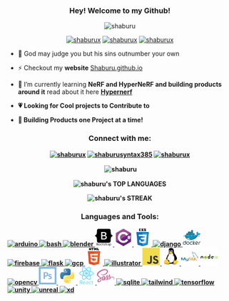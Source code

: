 <h3 align="center">Hey! Welcome to my Github!</h3>

<p align="center"> <img src="https://komarev.com/ghpvc/?username=shaburu&label=Profile%20views&color=e6bbf2&style=for-the-badge" alt="shaburu" /> </p>

<p align="center"> <a href="https://twitter.com/shaburux" target="blank"><img src="https://img.shields.io/twitter/follow/shaburux?logo=twitter&style=for-the-badge" alt="shaburux" /></a>
<a href="https://news.ycombinator.com/user?id=shaburu" target="blank"><img src="https://img.shields.io/hackernews/user-karma/shaburu?color=orange&logo=HACKERNEWS&style=for-the-badge" alt="shaburux" /></a> 
<a href="https://www.reddit.com/user/shaburushaburu" target="blank"><img src="https://img.shields.io/reddit/user-karma/combined/SHABURUSHABURU?color=red&logo=REDDIT&style=for-the-badge" alt="shaburux" /></a> </p>


- 👹 God may judge you but his sins outnumber your own

- ⚡ Checkout my **website** <a href="https://shaburu.github.io/">Shaburu.github.io</a>

- 🌱 I’m currently learning **NeRF and HyperNeRF and building products around it** read about it here <a href="https://hypernerf.github.io/" target="blank"> <b> Hypernerf <b> </a> </p>

- 💗 Looking for Cool projects to Contribute to
- 💸 Building **Products** one Project at a time!

 
<h3 align="center">Connect with me:</h3>
<p align="center">
<a href="https://twitter.com/shaburux" target="blank"><img align="center" src="https://raw.githubusercontent.com/rahuldkjain/github-profile-readme-generator/master/src/images/icons/Social/twitter.svg" alt="shaburux" height="30" width="40" /></a>
<a href="https://www.youtube.com/c/shaburusyntax385" target="blank"><img align="center" src="https://raw.githubusercontent.com/rahuldkjain/github-profile-readme-generator/master/src/images/icons/Social/youtube.svg" alt="shaburusyntax385" height="30" width="40" /></a>
<a href="https://instagram.com/shaburux" target="blank"><img align="center" src="https://raw.githubusercontent.com/rahuldkjain/github-profile-readme-generator/master/src/images/icons/Social/instagram.svg" alt="shaburux" height="30" width="40" /></a>
</p>

<p align="center">&nbsp;<img align="center" src="https://github-readme-stats.vercel.app/api?username=shaburu&show_icons=true&locale=en&theme=transparent&hide_border=true&text_color=a4b1cd&title_color=FF3E3EFF" alt="shaburu" /></p>
  
<p align="center"> <img align="center" src="https://github-readme-stats.vercel.app/api/top-langs?username=shaburu&show_icons=true&locale=en&layout=compact&theme=transparent&hide_border=true&text_color=a4b1cd&title_color=FF3E3EFF&show_icons=true" alt="shaburu's TOP LANGUAGES" /></p>

<p align="center"><img align="center" src="https://github-readme-streak-stats.herokuapp.com?user=Shaburu&theme=dark&background=90%2C202E45%2C141D2B&fire=FF3E3E&ring=FF3E3E&sideNums=FF3E3E&currStreakLabel=FF3E3E&currStreakNum=FF3E3E&border=141D2B&stroke=141D2B&dates=0086FF&sideLabels=EB5454" alt="shaburu's STREAK" /></p>


  

<h3 align="center">Languages and Tools:</h3>
<p align="left"> <a href="https://www.arduino.cc/" target="_blank" rel="noreferrer"> <img src="https://cdn.worldvectorlogo.com/logos/arduino-1.svg" alt="arduino" width="40" height="40"/> </a> <a href="https://www.gnu.org/software/bash/" target="_blank" rel="noreferrer"> <img src="https://www.vectorlogo.zone/logos/gnu_bash/gnu_bash-icon.svg" alt="bash" width="40" height="40"/> </a> <a href="https://www.blender.org/" target="_blank" rel="noreferrer"> <img src="https://download.blender.org/branding/community/blender_community_badge_white.svg" alt="blender" width="40" height="40"/> </a> <a href="https://getbootstrap.com" target="_blank" rel="noreferrer"> <img src="https://raw.githubusercontent.com/devicons/devicon/master/icons/bootstrap/bootstrap-plain-wordmark.svg" alt="bootstrap" width="40" height="40"/> </a> <a href="https://www.w3schools.com/cs/" target="_blank" rel="noreferrer"> <img src="https://raw.githubusercontent.com/devicons/devicon/master/icons/csharp/csharp-original.svg" alt="csharp" width="40" height="40"/> </a> <a href="https://www.w3schools.com/css/" target="_blank" rel="noreferrer"> <img src="https://raw.githubusercontent.com/devicons/devicon/master/icons/css3/css3-original-wordmark.svg" alt="css3" width="40" height="40"/> </a> <a href="https://www.djangoproject.com/" target="_blank" rel="noreferrer"> <img src="https://cdn.worldvectorlogo.com/logos/django.svg" alt="django" width="40" height="40"/> </a> <a href="https://www.docker.com/" target="_blank" rel="noreferrer"> <img src="https://raw.githubusercontent.com/devicons/devicon/master/icons/docker/docker-original-wordmark.svg" alt="docker" width="40" height="40"/> </a> <a href="https://firebase.google.com/" target="_blank" rel="noreferrer"> <img src="https://www.vectorlogo.zone/logos/firebase/firebase-icon.svg" alt="firebase" width="40" height="40"/> </a> <a href="https://flask.palletsprojects.com/" target="_blank" rel="noreferrer"> <img src="https://www.vectorlogo.zone/logos/pocoo_flask/pocoo_flask-icon.svg" alt="flask" width="40" height="40"/> </a> <a href="https://cloud.google.com" target="_blank" rel="noreferrer"> <img src="https://www.vectorlogo.zone/logos/google_cloud/google_cloud-icon.svg" alt="gcp" width="40" height="40"/> </a> <a href="https://www.w3.org/html/" target="_blank" rel="noreferrer"> <img src="https://raw.githubusercontent.com/devicons/devicon/master/icons/html5/html5-original-wordmark.svg" alt="html5" width="40" height="40"/> </a> <a href="https://www.adobe.com/in/products/illustrator.html" target="_blank" rel="noreferrer"> <img src="https://www.vectorlogo.zone/logos/adobe_illustrator/adobe_illustrator-icon.svg" alt="illustrator" width="40" height="40"/> </a> <a href="https://developer.mozilla.org/en-US/docs/Web/JavaScript" target="_blank" rel="noreferrer"> <img src="https://raw.githubusercontent.com/devicons/devicon/master/icons/javascript/javascript-original.svg" alt="javascript" width="40" height="40"/> </a> <a href="https://www.linux.org/" target="_blank" rel="noreferrer"> <img src="https://raw.githubusercontent.com/devicons/devicon/master/icons/linux/linux-original.svg" alt="linux" width="40" height="40"/> </a> <a href="https://www.mysql.com/" target="_blank" rel="noreferrer"> <img src="https://raw.githubusercontent.com/devicons/devicon/master/icons/mysql/mysql-original-wordmark.svg" alt="mysql" width="40" height="40"/> </a> <a href="https://nodejs.org" target="_blank" rel="noreferrer"> <img src="https://raw.githubusercontent.com/devicons/devicon/master/icons/nodejs/nodejs-original-wordmark.svg" alt="nodejs" width="40" height="40"/> </a> <a href="https://opencv.org/" target="_blank" rel="noreferrer"> <img src="https://www.vectorlogo.zone/logos/opencv/opencv-icon.svg" alt="opencv" width="40" height="40"/> </a> <a href="https://www.photoshop.com/en" target="_blank" rel="noreferrer"> <img src="https://raw.githubusercontent.com/devicons/devicon/master/icons/photoshop/photoshop-line.svg" alt="photoshop" width="40" height="40"/> </a> <a href="https://www.python.org" target="_blank" rel="noreferrer"> <img src="https://raw.githubusercontent.com/devicons/devicon/master/icons/python/python-original.svg" alt="python" width="40" height="40"/> </a> <a href="https://reactjs.org/" target="_blank" rel="noreferrer"> <img src="https://raw.githubusercontent.com/devicons/devicon/master/icons/react/react-original-wordmark.svg" alt="react" width="40" height="40"/> </a> <a href="https://sass-lang.com" target="_blank" rel="noreferrer"> <img src="https://raw.githubusercontent.com/devicons/devicon/master/icons/sass/sass-original.svg" alt="sass" width="40" height="40"/> </a> <a href="https://www.sqlite.org/" target="_blank" rel="noreferrer"> <img src="https://www.vectorlogo.zone/logos/sqlite/sqlite-icon.svg" alt="sqlite" width="40" height="40"/> </a> <a href="https://tailwindcss.com/" target="_blank" rel="noreferrer"> <img src="https://www.vectorlogo.zone/logos/tailwindcss/tailwindcss-icon.svg" alt="tailwind" width="40" height="40"/> </a> <a href="https://www.tensorflow.org" target="_blank" rel="noreferrer"> <img src="https://www.vectorlogo.zone/logos/tensorflow/tensorflow-icon.svg" alt="tensorflow" width="40" height="40"/> </a> <a href="https://unity.com/" target="_blank" rel="noreferrer"> <img src="https://www.vectorlogo.zone/logos/unity3d/unity3d-icon.svg" alt="unity" width="40" height="40"/> </a> <a href="https://unrealengine.com/" target="_blank" rel="noreferrer"> <img src="https://raw.githubusercontent.com/kenangundogan/fontisto/036b7eca71aab1bef8e6a0518f7329f13ed62f6b/icons/svg/brand/unreal-engine.svg" alt="unreal" width="40" height="40"/> </a> <a href="https://www.adobe.com/products/xd.html" target="_blank" rel="noreferrer"> <img src="https://cdn.worldvectorlogo.com/logos/adobe-xd.svg" alt="xd" width="40" height="40"/> </a> </p>
